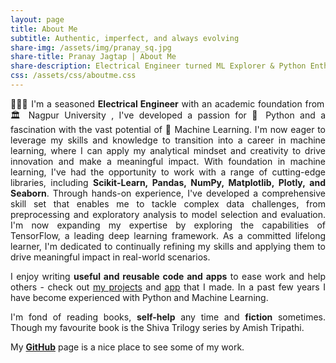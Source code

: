 ```yaml
---
layout: page
title: About Me
subtitle: Authentic, imperfect, and always evolving
share-img: /assets/img/pranay_sq.jpg
share-title: Pranay Jagtap | About Me
share-description: Electrical Engineer turned ML Explorer & Python Enthusiast
css: /assets/css/aboutme.css
---
```

<div id="aboutme-section">
<p style="text-align: justify;">
    <span class="fa fa-graduation-cap about-icon"></span>
    👨🏼‍💻 I'm a seasoned <strong>Electrical Engineer</strong> with an academic foundation from 🏛️ Nagpur University , I've developed a passion for 🐍 Python 
    and a fascination with the vast potential of 🤖 Machine Learning. I'm now eager to leverage my skills and knowledge to transition into
    a career in machine learning, where I can apply my analytical mindset and creativity to drive innovation and make a meaningful impact.
    With foundation in machine learning, I've had the opportunity to work with a range of cutting-edge libraries, including <strong>Scikit-Learn,
    Pandas, NumPy, Matplotlib, Plotly, and Seaborn</strong>. Through hands-on experience, I've developed a comprehensive skill set that enables me to tackle 
    complex data challenges, from preprocessing and exploratory analysis to model selection and evaluation. I'm now expanding my expertise by exploring 
    the capabilities of TensorFlow, a leading deep learning framework. As a committed lifelong learner, I'm dedicated to continually refining my skills 
    and applying them to drive meaningful impact in real-world scenarios.
</p>

<p style="text-align: justify;">
    <span class="fa fa-code about-icon"></span>
    I enjoy writing <strong>useful and reusable code and apps</strong> to ease work and help others - check out <a href="/_portfolios/">my projects</a> and <a href="https://github.com/PranayJagtap06/convertercalc_flutter">app</a> that I made. In a past few years I have become experienced with Python and Machine Learning.
</p>

<p style="text-align: justify;">
    <span class="fa fa-heart about-icon"></span>
    I'm fond of reading books, <strong>self-help</strong> any time and <strong>fiction</strong> sometimes. Though my favourite book is the Shiva Trilogy series by Amish Tripathi.
</p>

<p style="text-align: justify;">
    <span class="fa fa-file-alt about-icon"></span>
    My <strong><a href="https://github.com/PranayJagtap06">GitHub</a></strong> page is a nice place to see some of my work.
</p>
</div>